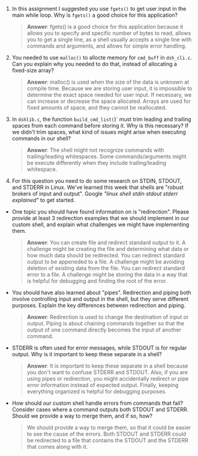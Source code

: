 1. In this assignment I suggested you use `fgets()` to get user input in the main while loop. Why is `fgets()` a good choice for this application?

    > **Answer**:  fgets() is a good choice for this application because it allows you to specify and specific number of bytes to read, allows you to get a single line, as a shell usually accepts a single line with commands and arguments, and allows for simple error handling. 

2. You needed to use `malloc()` to allocte memory for `cmd_buff` in `dsh_cli.c`. Can you explain why you needed to do that, instead of allocating a fixed-size array?

    > **Answer**:  malloc() is used when the size of the data is unknown at compile time. Because we are storing user input, it is impossible to determine the exact space needed for user input. If necessary, we can increase or decrease the space allocated. Arrays are used for fixed amounts of space, and they cannot be reallocated. 


3. In `dshlib.c`, the function `build_cmd_list(`)` must trim leading and trailing spaces from each command before storing it. Why is this necessary? If we didn't trim spaces, what kind of issues might arise when executing commands in our shell?

    > **Answer**:  The shell might not recognize commands with trailing/leading whitespaces. Some commands/arguments might be execute differently when they include trailing/leading whitespace. 

4. For this question you need to do some research on STDIN, STDOUT, and STDERR in Linux. We've learned this week that shells are "robust brokers of input and output". Google _"linux shell stdin stdout stderr explained"_ to get started.

- One topic you should have found information on is "redirection". Please provide at least 3 redirection examples that we should implement in our custom shell, and explain what challenges we might have implementing them.

    > **Answer**: You can create file and redirect standard output to it. A challenge might be creating the file and determining what data or how much data should be redirected. You can redirect standard output to be appeneded to a file.  A challenge might be avoiding deletion of existing data from the file. You can redirect standard error to a file. A challenge might be storing the data in a way that is helpful for debugging and finding the root of the error. 

- You should have also learned about "pipes". Redirection and piping both involve controlling input and output in the shell, but they serve different purposes. Explain the key differences between redirection and piping.

    > **Answer**:  Redirection is used to change the destination of input or output. Piping is about chaining commands together so that the output of one command directly becomes the input of another command. 

- STDERR is often used for error messages, while STDOUT is for regular output. Why is it important to keep these separate in a shell?

    > **Answer**:  It is important to keep these separate in a shell because you don't want to confuse STDERR and STDOUT. Also, if you are using pipes or redirection, you might accidentally redirect or pipe error information instead of expected output. Finally, keeping everything organized is helpful for debugging purposes. 

- How should our custom shell handle errors from commands that fail? Consider cases where a command outputs both STDOUT and STDERR. Should we provide a way to merge them, and if so, how?

    > We should provide a way to merge them, so that it could be easier to see the cause of the errors. Both STDOUT and STDERR could be redirected to a file that contains the STDOUT and the STDERR that comes along with it. 
